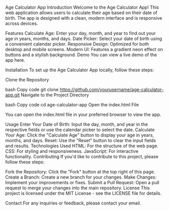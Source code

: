Age Calculator App
Introduction
Welcome to the Age Calculator App! This web application allows users to calculate their age based on their date of birth. The app is designed with a clean, modern interface and is responsive across devices.

Features
Calculate Age: Enter your day, month, and year to find out your age in years, months, and days.
Date Picker: Select your date of birth using a convenient calendar picker.
Responsive Design: Optimized for both desktop and mobile screens.
Modern UI: Features a gradient neon effect on buttons and a stylish background.
Demo
You can view a live demo of the app here.

Installation
To set up the Age Calculator App locally, follow these steps:

Clone the Repository

bash
Copy code
git clone https://github.com/yourusername/age-calculator-app.git
Navigate to the Project Directory

bash
Copy code
cd age-calculator-app
Open the index.html File

You can open the index.html file in your preferred browser to view the app.

Usage
Enter Your Date of Birth: Input the day, month, and year in the respective fields or use the calendar picker to select the date.
Calculate Your Age: Click the "Calculate Age" button to display your age in years, months, and days.
Reset: Use the "Reset" button to clear the input fields and results.
Technologies Used
HTML: For the structure of the web page.
CSS: For styling and responsiveness.
JavaScript: For interactive functionality.
Contributing
If you'd like to contribute to this project, please follow these steps:

Fork the Repository: Click the "Fork" button at the top right of this page.
Create a Branch: Create a new branch for your changes.
Make Changes: Implement your improvements or fixes.
Submit a Pull Request: Open a pull request to merge your changes into the main repository.
License
This project is licensed under the MIT License - see the LICENSE file for details.

Contact
For any inquiries or feedback, please contact your email.

